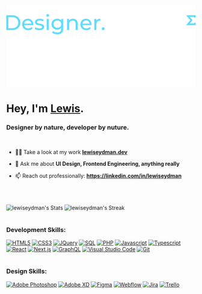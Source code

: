 <div>
<img src="https://raw.githubusercontent.com/lewiseydman/lewiseydman/main/lewiseydman-header.png">
</div>
<div>
<h1 align="left">Hey, I'm <a href="https://lewiseydman.dev" target="_blank">Lewis</a>.</h1>
<h3 align="left">Designer by nature, developer by nuture.</h3>
<br />

- 👨‍💻 Take a look at my work **[lewiseydman.dev](https://lewiseydman.dev)**

- 💬 Ask me about **UI Design, Frontend Engineering, anything really**

- 📫 Reach out professionally: **https://linkedin.com/in/lewiseydman**

<br />
<br />
</div>

![lewiseydman's Stats](https://github-readme-stats.vercel.app/api?username=lewiseydman&theme=react&card_width=487&show_icons=true&hide_border=false&count_private=true)
![lewiseydman's Streak](https://github-readme-streak-stats.herokuapp.com/?user=lewiseydman&theme=react&card_width=487&hide_border=false)
<br />
<br />

### Development Skills:
<div>
<a href="https://www.w3schools.com/html/" target="_blank"><img alt="HTML5" width="30px" src="https://cdn.jsdelivr.net/gh/devicons/devicon@latest/icons/html5/html5-original.svg" /></a>
<a href="https://www.w3schools.com/css/" target="_blank"><img alt="CSS3" width="30px" src="https://cdn.jsdelivr.net/gh/devicons/devicon@latest/icons/css3/css3-original.svg" /></a>
<a href="https://www.w3schools.com/jquery/" target="_blank"><img alt="JQuery" width="30px" src="https://cdn.jsdelivr.net/gh/devicons/devicon@latest/icons/jquery/jquery-original.svg" /></a>
<a href="https://www.w3schools.com/sql/" target="_blank"><img alt="SQL" width="30px" src="https://cdn.jsdelivr.net/gh/devicons/devicon@latest/icons/azuresqldatabase/azuresqldatabase-original.svg" /></a>
<a href="https://www.w3schools.com/php/" target="_blank"><img alt="PHP" width="30px" src="https://cdn.jsdelivr.net/gh/devicons/devicon@latest/icons/php/php-original.svg" /></a>
<a href="https://www.w3schools.com/js/" target="_blank"><img alt="Javascript" width="30px" src="https://cdn.jsdelivr.net/gh/devicons/devicon@latest/icons/javascript/javascript-original.svg" /></a>
<a href="https://www.typescriptlang.org/" target="_blank"><img alt="Typescript" width="30px" src="https://cdn.jsdelivr.net/gh/devicons/devicon@latest/icons/typescript/typescript-original.svg" /></a>
<a href="https://react.dev/" target="_blank"><img alt="React" width="30px" src="https://cdn.jsdelivr.net/gh/devicons/devicon@latest/icons/react/react-original.svg" /></a>
<a href="https://nextjs.org/" target="_blank"><img alt="Next.js" width="30px" src="https://cdn.jsdelivr.net/gh/devicons/devicon@latest/icons/nextjs/nextjs-original.svg" /></a>
<a href="https://graphql.org/" target="_blank"><img alt="GraphQL" width="30px" src="https://cdn.jsdelivr.net/gh/devicons/devicon@latest/icons/graphql/graphql-plain.svg" /></a>
<a href="https://code.visualstudio.com/" target="_blank"><img alt="Visual Studio Code" width="30px" src="https://cdn.jsdelivr.net/gh/devicons/devicon@latest/icons/vscode/vscode-original.svg" /></a>
<a href="https://git-scm.com/" target="_blank"><img alt="Git" width="30px" src="https://cdn.jsdelivr.net/gh/devicons/devicon@latest/icons/git/git-original.svg" /></a>
</div>
<br />

### Design Skills:
<div>
<a href="https://www.adobe.com/uk/products/photoshop.html" target="_blank"> <img alt="Adobe Photoshop" width="30px" src="https://cdn.jsdelivr.net/gh/devicons/devicon@latest/icons/photoshop/photoshop-original.svg" /></a>
<a href="https://adobexdplatform.com/" target="_blank"> <img alt="Adobe XD" width="30px" src="https://cdn.jsdelivr.net/gh/devicons/devicon@latest/icons/xd/xd-original.svg" /></a>
<a href="https://www.figma.com/" target="_blank"> <img alt="Figma" width="30px" src="https://cdn.jsdelivr.net/gh/devicons/devicon@latest/icons/figma/figma-original.svg" /></a>
<a href="https://webflow.com/" target="_blank"> <img alt="Webflow" width="30px" src="https://cdn.jsdelivr.net/gh/devicons/devicon@latest/icons/webflow/webflow-original.svg" /></a>
<a href="https://www.atlassian.com/software/jira" target="_blank"> <img alt="Jira" width="30px" src="https://cdn.jsdelivr.net/gh/devicons/devicon@latest/icons/jira/jira-original.svg" /></a>
<a href="https://trello.com/home" target="_blank"> <img alt="Trello" width="30px" src="https://cdn.jsdelivr.net/gh/devicons/devicon@latest/icons/trello/trello-original.svg" /></a>
</div>
<br />
<br />
